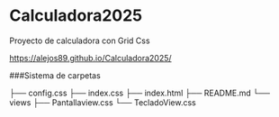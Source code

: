 # Calculadora2025


Proyecto de calculadora con Grid Css

https://alejos89.github.io/Calculadora2025/

###Sistema de carpetas

├── config.css
├── index.css
├── index.html
├── README.md
└── views
    ├── Pantallaview.css
    └── TecladoView.css
